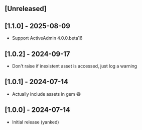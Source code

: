 ## [Unreleased]

## [1.1.0] - 2025-08-09

- Support ActiveAdmin 4.0.0.beta16

## [1.0.2] - 2024-09-17

- Don't raise if inexistent asset is accessed, just log a warning

## [1.0.1] - 2024-07-14

- Actually include assets in gem 😅

## [1.0.0] - 2024-07-14

- Initial release (yanked)
